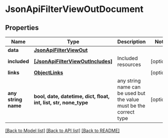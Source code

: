 # JsonApiFilterViewOutDocument


## Properties
Name | Type | Description | Notes
------------ | ------------- | ------------- | -------------
**data** | [**JsonApiFilterViewOut**](JsonApiFilterViewOut.md) |  | 
**included** | [**[JsonApiFilterViewOutIncludes]**](JsonApiFilterViewOutIncludes.md) | Included resources | [optional] 
**links** | [**ObjectLinks**](ObjectLinks.md) |  | [optional] 
**any string name** | **bool, date, datetime, dict, float, int, list, str, none_type** | any string name can be used but the value must be the correct type | [optional]

[[Back to Model list]](../README.md#documentation-for-models) [[Back to API list]](../README.md#documentation-for-api-endpoints) [[Back to README]](../README.md)


